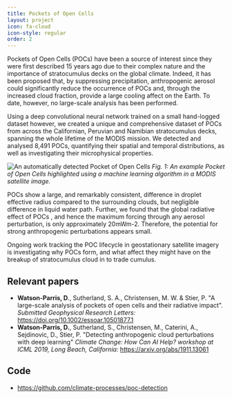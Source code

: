 ```yaml
---
title: Pockets of Open Cells
layout: project
icon: fa-cloud
icon-style: regular
order: 2
---
```


Pockets of Open Cells (POCs) have been a source of interest since they were first described 15 years ago due to their complex nature and the importance of stratocumulus decks on the global climate. Indeed, it has been proposed that, by suppressing precipitation, anthropogenic aerosol could significantly reduce the occurrence of POCs and, through the increased cloud fraction, provide a large cooling affect on the Earth. To date, however, no large-scale analysis has been performed. 

Using a deep convolutional neural network trained on a small hand-logged dataset however, we created a unique and
 comprehensive dataset of POCs from across the Californian, Peruvian and Namibian stratocumulus decks, spanning the whole lifetime of the MODIS mission. We detected and analysed 8,491 POCs, quantifying their spatial and temporal distributions, as well as investigating their microphysical properties. 
 
<span class="image"><img src="{{ 'assets/images/example_poc.png' | relative_url }}" alt="An automatically detected
 Pocket of Open Cells" /></span>
 *Fig. 1: An example Pocket of Open Cells highlighted using a machine learning algorithm in a MODIS satellite image.*

POCs show a large, and remarkably consistent, difference in droplet effective radius compared to the surrounding
 clouds, but negligible difference in liquid water path. Further, we found that the global radiative effect of POCs
 , and hence the maximum forcing through any aerosol perturbation, is only approximately 20mWm-2. Therefore, the
  potential for strong anthropogenic perturbations appears small. 
  
Ongoing work tracking the POC lifecycle in geostationary satellite imagery is investigating why POCs form, and what
 affect they might have on the breakup of stratocumulus cloud in to trade cumulus.


## Relevant papers
 -  **Watson-Parris, D**., Sutherland, S. A., Christensen, M. W. &
    Stier, P. "A large-scale analysis of pockets of open cells and their
    radiative impact". *Submitted Geophysical Research Letters:*
    <https://doi.org/10.1002/essoar.10501877.1>
 - **Watson-Parris, D.**, Sutherland, S., Christensen, M., Caterini,
    A., Sejdinovic, D., Stier, P. "Detecting anthropogenic cloud
    perturbations with deep learning" *Climate Change: How Can AI Help?
    workshop at ICML 2019, Long Beach, California:*
    <https://arxiv.org/abs/1911.13061>  

## Code
 - <https://github.com/climate-processes/poc-detection>